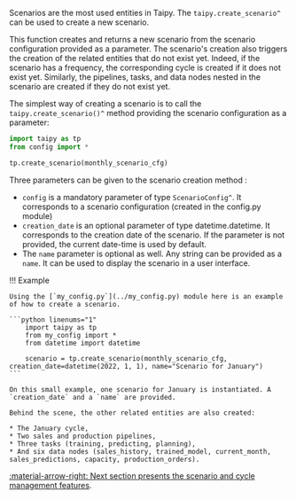 Scenarios are the most used entities in Taipy. The
`taipy.create_scenario^` can be used to create a new scenario.

This function creates and returns a new scenario from the scenario configuration
provided as a parameter. The scenario's creation also triggers the creation of the related entities that
do not exist yet. Indeed, if the scenario has a frequency, the corresponding cycle is created if
it does not exist yet. Similarly, the pipelines, tasks, and data nodes nested in the scenario are created
if they do not exist yet.

The simplest way of creating a scenario is to call the `taipy.create_scenario()^` method providing the scenario
configuration as a parameter:

```python linenums="1"
import taipy as tp
from config import *

tp.create_scenario(monthly_scenario_cfg)
```

Three parameters can be given to the scenario creation method :

-   `config` is a mandatory parameter of type
    `ScenarioConfig^`. It corresponds to a
    scenario
    configuration (created in the config.py module)
-   `creation_date` is an optional parameter of type datetime.datetime. It corresponds to the creation date of
    the scenario. If the parameter is not provided, the current date-time is used by default.
-   The `name` parameter is optional as well. Any string can be provided as a `name`. It can be used to display
    the scenario in a user interface.

!!! Example

    Using the [`my_config.py`](../my_config.py) module here is an example of how to create a scenario.

    ```python linenums="1"
        import taipy as tp
        from my_config import *
        from datetime import datetime

        scenario = tp.create_scenario(monthly_scenario_cfg, creation_date=datetime(2022, 1, 1), name="Scenario for January")
    ```

    On this small example, one scenario for January is instantiated. A `creation_date` and a `name` are provided.

    Behind the scene, the other related entities are also created:

    * The January cycle,
    * Two sales and production pipelines,
    * Three tasks (training, predicting, planning),
    * And six data nodes (sales_history, trained_model, current_month, sales_predictions, capacity, production_orders).

[:material-arrow-right: Next section presents the scenario and cycle management features](scenario-cycle-mgt.md).
